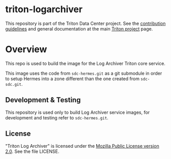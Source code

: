 <!--
    This Source Code Form is subject to the terms of the Mozilla Public
    License, v. 2.0. If a copy of the MPL was not distributed with this
    file, You can obtain one at http://mozilla.org/MPL/2.0/.
-->

<!--
    Copyright 2019 Joyent, Inc.
    Copyright 2022 MNX Cloud, Inc.
-->

# triton-logarchiver

This repository is part of the Triton Data Center project. See the [contribution
guidelines](https://github.com/TritonDataCenter/triton/blob/master/CONTRIBUTING.md)
and general documentation at the main
[Triton project](https://github.com/TritonDataCenter/triton) page.

# Overview

This repo is used to build the image for the Log Archiver Triton core service.

This image uses the code from `sdc-hermes.git` as a git submodule in order to
setup Hermes into a zone different than the one created from `sdc-sdc.git`.

## Development & Testing

This repository is used only to build Log Archiver service images, for
development and testing refer to `sdc-hermes.git`.

## License

"Triton Log Archiver" is licensed under the
[Mozilla Public License version 2.0](http://mozilla.org/MPL/2.0/).
See the file LICENSE.
